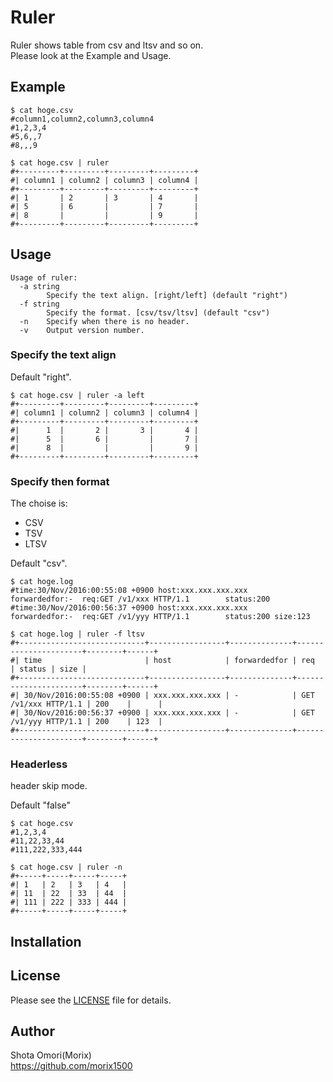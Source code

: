 # Ruler
Ruler shows table from csv and ltsv and so on.  
Please look at the Example and Usage.

## Example
```
$ cat hoge.csv
#column1,column2,column3,column4
#1,2,3,4
#5,6,,7
#8,,,9

$ cat hoge.csv | ruler
#+---------+---------+---------+---------+
#| column1 | column2 | column3 | column4 |
#+---------+---------+---------+---------+
#| 1       | 2       | 3       | 4       |
#| 5       | 6       |         | 7       |
#| 8       |         |         | 9       |
#+---------+---------+---------+---------+

```

## Usage
```
Usage of ruler:
  -a string
        Specify the text align. [right/left] (default "right")
  -f string
        Specify the format. [csv/tsv/ltsv] (default "csv")
  -n    Specify when there is no header.
  -v    Output version number.
```

### Specify the text align
Default "right".

```
$ cat hoge.csv | ruler -a left
#+---------+---------+---------+---------+
#| column1 | column2 | column3 | column4 |
#+---------+---------+---------+---------+
#|      1  |       2 |       3 |       4 |
#|      5  |       6 |         |       7 |
#|      8  |         |         |       9 |
#+---------+---------+---------+---------+
```

### Specify then format
The choise is:
* CSV
* TSV
* LTSV

Default "csv".

```
$ cat hoge.log 
#time:30/Nov/2016:00:55:08 +0900 host:xxx.xxx.xxx.xxx    forwardedfor:-  req:GET /v1/xxx HTTP/1.1        status:200
#time:30/Nov/2016:00:56:37 +0900 host:xxx.xxx.xxx.xxx    forwardedfor:-  req:GET /v1/yyy HTTP/1.1        status:200	size:123

$ cat hoge.log | ruler -f ltsv
#+----------------------------+-----------------+--------------+----------------------+--------+------+
#| time                       | host            | forwardedfor | req                  | status | size |
#+----------------------------+-----------------+--------------+----------------------+--------+------+
#| 30/Nov/2016:00:55:08 +0900 | xxx.xxx.xxx.xxx | -            | GET /v1/xxx HTTP/1.1 | 200    |      |
#| 30/Nov/2016:00:56:37 +0900 | xxx.xxx.xxx.xxx | -            | GET /v1/yyy HTTP/1.1 | 200    | 123  |
#+----------------------------+-----------------+--------------+----------------------+--------+------+
```

### Headerless
header skip mode.

Default "false"

```
$ cat hoge.csv
#1,2,3,4
#11,22,33,44
#111,222,333,444

$ cat hoge.csv | ruler -n
#+-----+-----+-----+-----+
#| 1   | 2   | 3   | 4   |
#| 11  | 22  | 33  | 44  |
#| 111 | 222 | 333 | 444 |
#+-----+-----+-----+-----+
```

## Installation


## License
Please see the [LICENSE](./LICENSE) file for details.  

## Author
Shota Omori(Morix)  
https://github.com/morix1500
